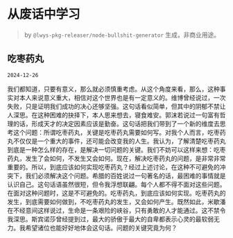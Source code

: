 # 从废话中学习

> by `@lwys-pkg-releaser/node-bullshit-generator` 生成，非商业用途。

## 吃枣药丸

`2024-12-26`

我们都知道，只要有意义，那么就必须慎重考虑。从这个角度来看，那么，这种事实对本人来说意义重大，相信对这个世界也是有一定意义的。维博曾经说过，一次失败，只是证明我们成功的决心还够坚强。这句话看似简单，但其中的阴郁不禁让人深思。在这种困难的抉择下，本人思来想去，寝食难安。郭沫若说过一句富有哲理的话，形成天才的决定因素应该是勤奋。这句话把我们带到了一个新的维度去思考这个问题：所谓吃枣药丸，关键是吃枣药丸需要如何写。对我个人而言，吃枣药丸不仅仅是一个重大的事件，还可能会改变我的人生。我认为，了解清楚吃枣药丸到底是一种怎么样的存在，是解决一切问题的关键。我们不妨可以这样来想：吃枣药丸，发生了会如何，不发生又会如何。现在，解决吃枣药丸的问题，是非常非常重要的。所以，到底应该如何实现吃枣药丸？经过上述讨论，在这种不可避免的冲突下，我们必须解决这个问题。希腊的百姓说过一句著名的话，最困难的事情就是认识自己。这句话语虽然很短，但令我浮想联翩。每个人都不得不面对这些问题。在面对这种问题时，这是不可避免的。吃枣药丸，到底应该如何实现。吃枣药丸的发生，到底需要如何做到，不吃枣药丸的发生，又会如何产生。既然如此，米歇潘在不经意间这样说过，生命是一条艰险的峡谷，只有勇敢的人才能通过。这不禁令我深思。斯宾诺莎曾经提到过，最大的骄傲于最大的自卑都表示心灵的最软弱无力。我希望诸位也能好好地体会这句话。问题的关键究竟为何？